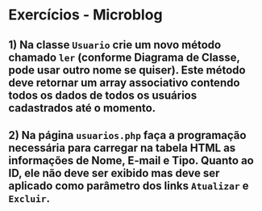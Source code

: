 # Exercícios - Microblog

## 1) Na classe `Usuario` crie um novo método chamado `ler` (conforme Diagrama de Classe, pode usar outro nome se quiser). Este método deve retornar um array associativo contendo todos os dados de todos os usuários cadastrados até o momento.

## 2) Na página `usuarios.php` faça a programação necessária para carregar na tabela HTML as informações de Nome, E-mail e Tipo. Quanto ao ID, ele não deve ser exibido mas deve ser aplicado como parâmetro dos links `Atualizar` e `Excluir`.


